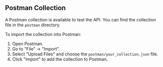 ## Postman Collection

A Postman collection is available to test the API. You can find the collection file in the `postman` directory.

To import the collection into Postman:

1. Open Postman.
2. Go to "File" -> "Import".
3. Select "Upload Files" and choose the `postman/your_collection.json` file.
4. Click "Import" to add the collection to Postman.
